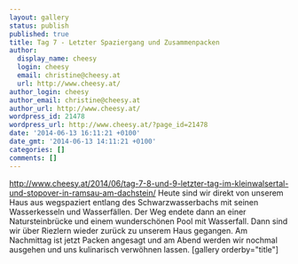 ```yaml
---
layout: gallery
status: publish
published: true
title: Tag 7 - Letzter Spaziergang und Zusammenpacken
author:
  display_name: cheesy
  login: cheesy
  email: christine@cheesy.at
  url: http://www.cheesy.at/
author_login: cheesy
author_email: christine@cheesy.at
author_url: http://www.cheesy.at/
wordpress_id: 21478
wordpress_url: http://www.cheesy.at/?page_id=21478
date: '2014-06-13 16:11:21 +0100'
date_gmt: '2014-06-13 14:11:21 +0100'
categories: []
comments: []
---
```

http://www.cheesy.at/2014/06/tag-7-8-und-9-letzter-tag-im-kleinwalsertal-und-stopover-in-ramsau-am-dachstein/
Heute sind wir direkt von unserem Haus aus wegspaziert entlang des Schwarzwasserbachs mit seinen Wasserkesseln und Wasserfällen. Der Weg endete dann an einer Natursteinbrücke und einem wunderschönen Pool mit Wasserfall.
Dann sind wir über Riezlern wieder zurück zu unserem Haus gegangen.
Am Nachmittag ist jetzt Packen angesagt und am Abend werden wir nochmal ausgehen und uns kulinarisch verwöhnen lassen.
[gallery orderby="title"]
